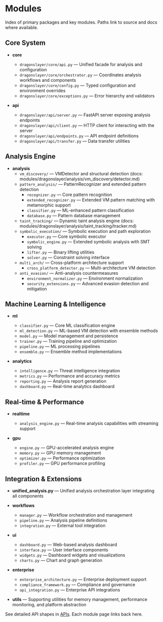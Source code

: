# Modules

Index of primary packages and key modules. Paths link to source and docs where available.

## Core System

- **core**
	- `dragonslayer/core/api.py` — Unified facade for analysis and configuration
	- `dragonslayer/core/orchestrator.py` — Coordinates analysis workflows and components
	- `dragonslayer/core/config.py` — Typed configuration and environment overrides
	- `dragonslayer/core/exceptions.py` — Error hierarchy and validators

- **api**
	- `dragonslayer/api/server.py` — FastAPI server exposing analysis endpoints
	- `dragonslayer/api/client.py` — HTTP client for interacting with the server
	- `dragonslayer/api/endpoints.py` — API endpoint definitions
	- `dragonslayer/api/transfer.py` — Data transfer utilities

## Analysis Engine

- **analysis**
	- `vm_discovery/` — VMDetector and structural detection (docs: modules/dragonslayer/analysis/vm_discovery/detector.md)
	- `pattern_analysis/` — PatternRecognizer and extended pattern detection
		- `recognizer.py` — Core pattern recognition
		- `extended_recognizer.py` — Extended VM pattern matching with metamorphic support
		- `classifier.py` — ML-enhanced pattern classification
		- `database.py` — Pattern database management
	- `taint_tracking/` — Dynamic taint analysis engine (docs: modules/dragonslayer/analysis/taint_tracking/tracker.md)
	- `symbolic_execution/` — Symbolic execution and path exploration
		- `executor.py` — Core symbolic executor
		- `symbolic_engine.py` — Extended symbolic analysis with SMT solving
		- `lifter.py` — Binary lifting utilities
		- `solver.py` — Constraint solving interface
	- `multi_arch/` — Cross-platform architecture support
		- `cross_platform_detector.py` — Multi-architecture VM detection
	- `anti_evasion/` — Anti-analysis countermeasures
		- `environment_normalizer.py` — Environment normalization
		- `security_extensions.py` — Advanced evasion detection and mitigation

## Machine Learning & Intelligence

- **ml**
	- `classifier.py` — Core ML classification engine
	- `ml_detection.py` — ML-based VM detection with ensemble methods
	- `model.py` — Model management and persistence
	- `trainer.py` — Training pipeline and optimization
	- `pipeline.py` — ML processing pipelines
	- `ensemble.py` — Ensemble method implementations

- **analytics**
	- `intelligence.py` — Threat intelligence integration
	- `metrics.py` — Performance and accuracy metrics
	- `reporting.py` — Analysis report generation
	- `dashboard.py` — Real-time analytics dashboard

## Real-time & Performance

- **realtime**
	- `analysis_engine.py` — Real-time analysis capabilities with streaming support

- **gpu**
	- `engine.py` — GPU-accelerated analysis engine
	- `memory.py` — GPU memory management
	- `optimizer.py` — Performance optimization
	- `profiler.py` — GPU performance profiling

## Integration & Extensions

- **unified_analysis.py** — Unified analysis orchestration layer integrating all components

- **workflows**
	- `manager.py` — Workflow orchestration and management
	- `pipeline.py` — Analysis pipeline definitions
	- `integration.py` — External tool integration

- **ui**
	- `dashboard.py` — Web-based analysis dashboard
	- `interface.py` — User interface components
	- `widgets.py` — Dashboard widgets and visualizations
	- `charts.py` — Chart and graph generation

- **enterprise**
	- `enterprise_architecture.py` — Enterprise deployment support
	- `compliance_framework.py` — Compliance and governance
	- `api_integration.py` — Enterprise API integrations

- **utils** — Supporting utilities for memory management, performance monitoring, and platform abstraction

See detailed API shapes in [APIs](./04-apis.md). Each module page links back here.
